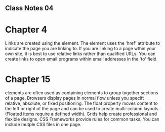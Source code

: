 ## Class Notes 04

# Chapter 4
Links are created using the <a> element. The <a> element uses the 'href' attribute to indicate the page you are linking to.
If you are linking to a page wthin your own site, it is best to use relative links rather than qualified URLs.
You can create links to open email programs within email addresses in the 'to' field.
  
# Chapter 15
<div> elements are often used as containing elements to group together sections of a page.
Browsers display pages in normal flow unless you specift relative, absolute, or fixed positioning.
The float property moves content to the left or right of the page and can be used to create multi-column layouts. (Floated items require a defined width).
Grids help create professional and flexible designs.
CSS Frameworks provide rules for common tasks.
You can include mutple CSS files in one page. 
